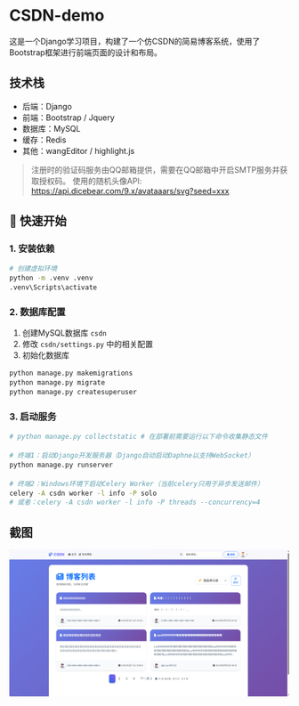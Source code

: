 # CSDN-demo
这是一个Django学习项目，构建了一个仿CSDN的简易博客系统，使用了Bootstrap框架进行前端页面的设计和布局。

## 技术栈
- 后端：Django
- 前端：Bootstrap / Jquery
- 数据库：MySQL
- 缓存：Redis
- 其他：wangEditor / highlight.js

> 注册时的验证码服务由QQ邮箱提供，需要在QQ邮箱中开启SMTP服务并获取授权码。
> 使用的随机头像API: https://api.dicebear.com/9.x/avataaars/svg?seed=xxx

## 🚀 快速开始
### 1. 安装依赖
```bash
# 创建虚拟环境
python -m .venv .venv
.venv\Scripts\activate
```

### 2. 数据库配置
1. 创建MySQL数据库 `csdn`
2. 修改 `csdn/settings.py` 中的相关配置
3. 初始化数据库
```bash
python manage.py makemigrations
python manage.py migrate
python manage.py createsuperuser
```

### 3. 启动服务
```bash
# python manage.py collectstatic # 在部署前需要运行以下命令收集静态文件

# 终端1：启动Django开发服务器（Django自动启动Daphne以支持WebSocket）
python manage.py runserver

# 终端2：Windows环境下启动Celery Worker（当前celery只用于异步发送邮件）
celery -A csdn worker -l info -P solo
# 或者：celery -A csdn worker -l info -P threads --concurrency=4
```

## 截图
![首页](static/img/image.png)
